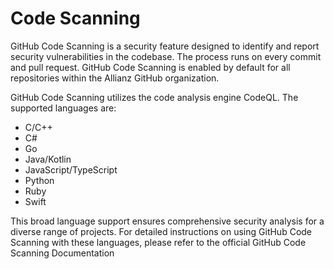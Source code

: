 # Code Scanning

GitHub Code Scanning is a security feature designed to identify and report security vulnerabilities in the codebase. The process runs on every commit and pull request. GitHub Code Scanning is enabled by default for all repositories within the Allianz GitHub organization.

GitHub Code Scanning utilizes the code analysis engine CodeQL. The supported languages are:

* C/C++
* C#
* Go
* Java/Kotlin
* JavaScript/TypeScript
* Python
* Ruby
* Swift

This broad language support ensures comprehensive security analysis for a diverse range of projects. For detailed instructions on using GitHub Code Scanning with these languages, please refer to the official GitHub Code Scanning Documentation